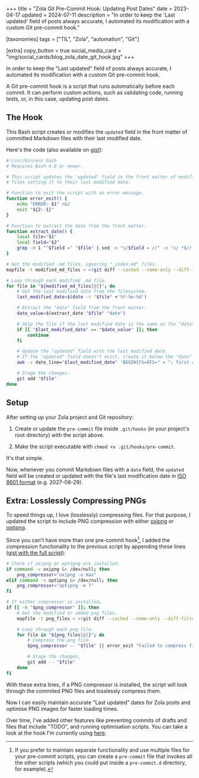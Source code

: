+++
title = "Zola Git Pre-Commit Hook: Updating Post Dates"
date = 2023-04-17
updated = 2024-07-11
description = "In order to keep the 'Last updated' field of posts always accurate, I automated its modification with a custom Git pre-commit hook."

[taxonomies]
tags = ["TIL", "Zola", "automation", "Git"]

[extra]
copy_button = true
social_media_card = "img/social_cards/blog_zola_date_git_hook.jpg"
+++

In order to keep the "Last updated" field of posts always accurate, I automated its modification with a custom Git pre-commit hook.

A Git pre-commit hook is a script that runs automatically before each commit. It can perform custom actions, such as validating code, running tests, or, in this case, updating post dates.

## The Hook

This Bash script creates or modifies the `updated` field in the front matter of committed Markdown files with their last modified date.

Here's the code (also available on [gist](https://gist.github.com/welpo/6594765f5640982cb5886c9e9459ef5b)):

```bash
#!/usr/bin/env bash
# Requires Bash 4.0 or newer.

# This script updates the 'updated' field in the front matter of modified .md
# files setting it to their last modified date.

# Function to exit the script with an error message.
function error_exit() {
    echo "ERROR: $1" >&2
    exit "${2:-1}"
}

# Function to extract the date from the front matter.
function extract_date() {
    local file="$1"
    local field="$2"
    grep -m 1 "^$field =" "$file" | sed -e "s/$field = //" -e 's/ *$//'
}

# Get the modified .md files, ignoring "_index.md" files.
mapfile -t modified_md_files < <(git diff --cached --name-only --diff-filter=M | grep -Ei '\.md$' | grep -v '_index.md$')

# Loop through each modified .md file.
for file in "${modified_md_files[@]}"; do
    # Get the last modified date from the filesystem.
    last_modified_date=$(date -r "$file" +'%Y-%m-%d')

    # Extract the "date" field from the front matter.
    date_value=$(extract_date "$file" "date")

    # Skip the file if the last modified date is the same as the "date" field.
    if [[ "$last_modified_date" == "$date_value" ]]; then
        continue
    fi

    # Update the "updated" field with the last modified date.
    # If the "updated" field doesn't exist, create it below the "date" field.
    awk -v date_line="$last_modified_date" 'BEGIN{FS=OFS=" = "; first = 1} { if (/^date =/ && first) { print; getline; if (!/^updated =/) print "updated" OFS date_line; first=0 } if (/^updated =/ && !first) gsub(/[^ ]*$/, date_line, $2); print }' "$file" > "${file}.tmp" && mv "${file}.tmp" "$file" || error_exit "Failed to update file $file"

    # Stage the changes.
    git add "$file"
done
```

## Setup

After setting up your Zola project and Git repository:

1. Create or update the `pre-commit` file inside `.git/hooks` (in your project's root directory) with the script above.

2. Make the script executable with `chmod +x .git/hooks/pre-commit`.

It's that simple.

Now, whenever you commit Markdown files with a `date` field, the `updated` field will be created or updated with the file's last modification date in [ISO 8601 format](https://en.wikipedia.org/wiki/ISO_8601) (e.g. 2027-08-29).

## Extra: Losslessly Compressing PNGs

To speed things up, I love (losslessly) compressing files. For that purpose, I updated the script to include PNG compression with either [oxipng](https://github.com/shssoichiro/oxipng) or [optipng](https://optipng.sourceforge.net/).

Since you can't have more than one pre-commit hook[^1], I added the compression functionality to the previous script by appending these lines ([gist with the full script](https://gist.github.com/welpo/f5563c3b82fe247ed0e473d940a005b7)):

```bash
# Check if oxipng or optipng are installed.
if command -v oxipng &> /dev/null; then
    png_compressor="oxipng -o max"
elif command -v optipng &> /dev/null; then
    png_compressor="optipng -o 7"
fi

# If either compressor is installed…
if [[ -n "$png_compressor" ]]; then
    # Get the modified or added png files.
    mapfile -t png_files < <(git diff --cached --name-only --diff-filter=d | grep -Ei '\.png$')

    # Loop through each png file.
    for file in "${png_files[@]}"; do
        # Compress the png file.
        $png_compressor -- "$file" || error_exit "Failed to compress file $file"

        # Stage the changes.
        git add -- "$file"
    done
fi
```

With these extra lines, if a PNG compressor is installed, the script will look through the commited PNG files and losslessly compress them.

Now I can easily maintain accurate "Last updated" dates for Zola posts and optimise PNG images for faster loading times.

Over time, I've added other features like preventing commits of drafts and files that include "TODO", and running optimisation scripts. You can take a look at the hook I'm currently using [here](https://github.com/welpo/osc.garden/blob/main/.githooks/pre-commit).

[^1]: If you prefer to maintain separate functionality and use multiple files for your pre-commit scripts, you can create a `pre-commit` file that invokes all the other scripts (which you could put inside a `pre-commit.d` directory, for example).
